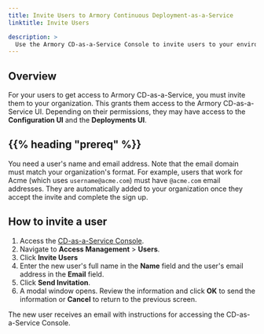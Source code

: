 ```yaml
---
title: Invite Users to Armory Continuous Deployment-as-a-Service
linktitle: Invite Users

description: >
  Use the Armory CD-as-a-Service Console to invite users to your environment.
---
```


## Overview

For your users to get access to Armory CD-as-a-Service, you must invite them to your organization. This grants them access to the Armory CD-as-a-Service UI. Depending on their permissions, they may have access to the **Configuration UI** and the **Deployments UI**.

## {{% heading "prereq" %}}

You need a user's name and email address. Note that the email domain must match your organization's format. For example, users that work for Acme (which uses `username@acme.com`) must have `@acme.com` email addresses. They are automatically added to your organization once they accept the invite and complete the sign up.

## How to invite a user

1. Access the [CD-as-a-Service Console](https://console.cloud.armory.io).
1. Navigate to **Access Management** > **Users**.
1. Click **Invite Users**
1. Enter the new user's full name in the **Name** field and the user's email address in the **Email** field.
1. Click **Send Invitation**.
1. A modal window opens. Review the information and click **OK** to send the information or **Cancel** to return to the previous screen.

The new user receives an email with instructions for accessing the CD-as-a-Service Console.

<!--
## {{% heading "nextSteps" %}}
-->